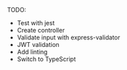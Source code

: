 TODO:
* Test with jest
* Create controller 
* Validate input with express-validator
* JWT validation
* Add linting
* Switch to TypeScript
